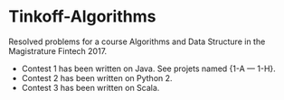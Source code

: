 # Tinkoff-Algorithms
Resolved problems for a course Algorithms and Data Structure in the Magistrature Fintech 2017.

* Contest 1 has been written on Java. See projets named {1-A — 1-H}.
* Contest 2 has been written on Python 2.
* Contest 3 has been written on Scala.
